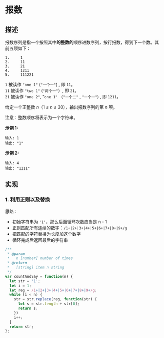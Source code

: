 # 报数

## 描述

报数序列是指一个按照其中**的整数的**顺序进数序列，按行报数，得到下一个数。其前五项如下：

```text
1.     1
2.     11
3.     21
4.     1211
5.     111221
```

`1` 被读作 `"one 1"` \(`"一个一"`\) , 即 `11`。  
`11` 被读作 `"two 1"` \(`"两个一"`）, 即 `21`。  
`21` 被读作 `"one 2"`, "`one 1"` （`"一个二"` , `"一个一"`\) , 即 `1211`。

给定一个正整数 _n_（1 ≤ _n_ ≤ 30），输出报数序列的第 _n_ 项。

注意：整数顺序将表示为一个字符串。

**示例 1:**

```text
输入: 1
输出: "1"
```

**示例 2:**

```text
输入: 4
输出: "1211"
```

## 实现

### 1. 利用正则以及替换

思路：

* 初始字符串为 `'1'`，那么后面循环次数应当是 n - 1
* 正则匹配所有连续的数字：`/1+|2+|3+|4+|5+|6+|7+|8+|9+/g`
* 把匹配的字符替换为长度加这个数字
* 循环完成后返回最后的字符串

```javascript
/**
 * @param
 *   n [number] number of times
 * @return
 *   [string] item n string
 */
var countAndSay = function(n) {
  let str = '1';
  let i = 1;
  let reg = /1+|2+|3+|4+|5+|6+|7+|8+|9+/g;
  while (i < n) {
    str = str.replace(reg, function(str) {
      let s = str.length + str[0];
      return s;
    })
    i++;
  }
  return str;
};
```

